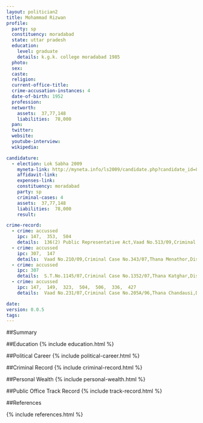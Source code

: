 ```yaml
---
layout: politician2
title: Mohammad Rizwan
profile: 
  party: sp
  constituency: moradabad
  state: uttar pradesh
  education: 
    level: graduate
    details: k.g.k. college moradabad 1985
  photo: 
  sex: 
  caste: 
  religion: 
  current-office-title: 
  crime-accusation-instances: 4
  date-of-birth: 1952
  profession: 
  networth: 
    assets:  37,77,148
    liabilities:  78,000
  pan: 
  twitter: 
  website: 
  youtube-interview: 
  wikipedia: 

candidature: 
  - election: Lok Sabha 2009
    myneta-link: http://myneta.info/ls2009/candidate.php?candidate_id=8052
    affidavit-link: 
    expenses-link: 
    constituency: moradabad 
    party: sp
    criminal-cases: 4
    assets:  37,77,148
    liabilities:  78,000
    result:  

crime-record: 
  - crime: accussed
    ipc: 147,  353,  504
    details:  136(2) Public Representative Act,Vaad No.513/09,Criminal Case No.267/99,Thana Kundarki,District Moradabad,ACJM Court  II,Pending  
  - crime: accussed
    ipc: 307,  147
    details:  Vaad No.210/09,Criminal Case No.343/07,Thana Menathor,District Moradanad  
  - crime: accussed
    ipc: 307
    details:  S.T.No.1145/07,Criminal Case No.1352/07,Thana Katghar,District Moradabad  
  - crime: accussed
    ipc: 147,  149,  323,  504,  506,  336,  427
    details:  Vaad No.231/07,Criminal Case No.205A/96,Thana Chandausi,District Moradabad  

date: 
version: 0.0.5
tags: 
---
```

##Summary


##Education
{% include education.html %}


##Political Career
{% include political-career.html %}


##Criminal Record
{% include criminal-record.html %}


##Personal Wealth
{% include personal-wealth.html %}


##Public Office Track Record
{% include track-record.html %}


##References


{% include references.html %}